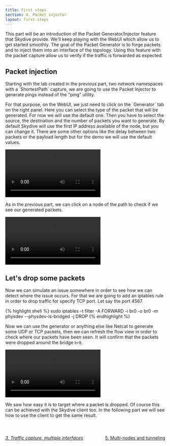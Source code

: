 ```yaml
---
title: First steps
section: 4. Packet injector
layout: first-steps
---
```


<p>This part will be an introduction of the Packet Generator/Injector feature that Skydive provide. We'll keep playing with the WebUI which allow us to
get started smoothly. The goal of the Packet Generator is to forge packets and to inject them into an interface of the topology. Using this feature with the packet capture allow
us to verify if the traffic is forwarded as expected.</p>

<h2>Packet injection</h2>
<p>
  Starting with the lab created in the previous part, two network namespaces with a `ShortestPath` capture, we are going to use
  the Packet Injector to generate pings instead of the "ping" utility.
</p>

<p>
  For that purpose, on the WebUI, we just need to click on the `Generator` tab on the right panel. Here you can select the type of
  the packet that will be generated. For now we will use the default one. Then you have to select the source, the destination and the
  number of packets you want to generate. By default Skydive will use the first IP address available of the node, but you can change it.
  There are some other options like the delay between two packets or the payload length but for
  the demo we will use the default values.
</p>

<p>
  <video poster="" preload="" controls="" loop="" controlslist="nodownload" src="/assets/videos/first-steps/packet-injector-1.webm"></video>
<p>

<p>
  As in the previous part, we can click on a node of the path to check if we see our generated packets.
</p>

<p>
  <video poster="" preload="" controls="" loop="" controlslist="nodownload" src="/assets/videos/first-steps/packet-injector-2.webm"></video>
<p>

<h2>Let's drop some packets</h2>

<p>
  Now we can simulate an issue somewhere in order to see how we can detect where the issue occurs. For that we are going to add an iptables rule in order to
  drop traffic for specify TCP port. Let say the port 4567.
</p>

{% highlight shell %}
sudo iptables -t filter -A FORWARD -i br0 -o br0 -m physdev --physdev-is-bridged -j DROP
{% endhighlight %}

Now we can use the generator or anything else like Netcat to generate some UDP or TCP packets, then we can refresh the flow view in order to check where our
packets have been seen. It will confirm that the packets were dropped around the bridge `br0`.

<p>
  <video poster="" preload="" controls="" loop="" controlslist="nodownload" src="/assets/videos/first-steps/packet-injector-3.webm"></video>
<p>

We saw how easy it is to target where a packet is dropped. Of course this can be achieved with the Skydive client too. In the following part we will
see how to use the client to get the same result.

<div style="margin-top: 40px;">
  <p style="float:left">
    <a href="/tutorials/first-steps-3.html"><i class="fa fa-chevron-left" aria-hidden="true"> 3. Traffic capture, multiple interfaces</i></a>
  </p>
  <p style="float:right">
    <a href="/tutorials/first-steps-5.html">5. Multi-nodes and tunneling <i class="fa fa-chevron-right" aria-hidden="true"></i></a>
  </p>
</div>

